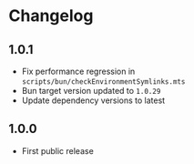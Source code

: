# Changelog

## 1.0.1

- Fix performance regression in `scripts/bun/checkEnvironmentSymlinks.mts`
- Bun target version updated to `1.0.29`
- Update dependency versions to latest

## 1.0.0

- First public release
